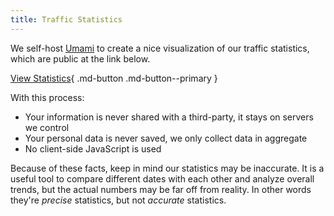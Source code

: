 ```yaml
---
title: Traffic Statistics
---
```


<!-- markdownlint-disable MD051 -->

We self-host [Umami](https://umami.is) to create a nice visualization of our traffic statistics, which are public at the link below.

[View Statistics](https://stats.privacyguides.net/share/nVWjyd2QfgOPBhMF/www.privacyguides.org){ .md-button .md-button--primary }

With this process:

- Your information is never shared with a third-party, it stays on servers we control
- Your personal data is never saved, we only collect data in aggregate
- No client-side JavaScript is used

Because of these facts, keep in mind our statistics may be inaccurate. It is a useful tool to compare different dates with each other and analyze overall trends, but the actual numbers may be far off from reality. In other words they're _precise_ statistics, but not _accurate_ statistics.
